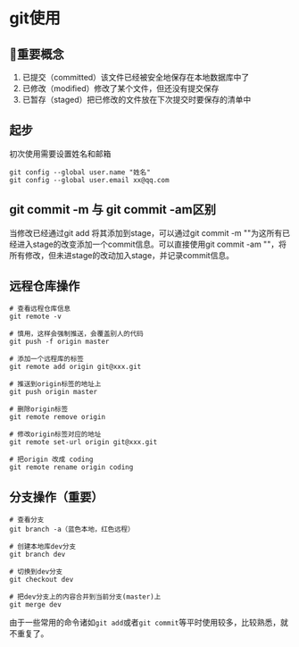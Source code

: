 # git使用

## 重要概念
1. 已提交（committed）该文件已经被安全地保存在本地数据库中了
2. 已修改（modified）修改了某个文件，但还没有提交保存
3. 已暂存（staged）把已修改的文件放在下次提交时要保存的清单中

## 起步
初次使用需要设置姓名和邮箱
```
git config --global user.name "姓名"
git config --global user.email xx@qq.com
```

## git commit -m 与 git commit -am区别
当修改已经通过git add <change file>将其添加到stage，可以通过git commit -m "<message>"为这所有已经进入stage的改变添加一个commit信息。可以直接使用git commit -am "<message>"，将所有修改，但未进stage的改动加入stage，并记录commit信息。

## 远程仓库操作
```
# 查看远程仓库信息
git remote -v

# 慎用，这样会强制推送，会覆盖别人的代码
git push -f origin master

# 添加一个远程库的标签
git remote add origin git@xxx.git

# 推送到origin标签的地址上
git push origin master

# 删除origin标签
git remote remove origin

# 修改origin标签对应的地址
git remote set-url origin git@xxx.git

# 把origin 改成 coding
git remote rename origin coding
```

## 分支操作（重要）
```
# 查看分支
git branch -a（蓝色本地，红色远程）

# 创建本地库dev分支
git branch dev

# 切换到dev分支
git checkout dev

# 把dev分支上的内容合并到当前分支(master)上
git merge dev
```

由于一些常用的命令诸如`git add`或者`git commit`等平时使用较多，比较熟悉，就不重复了。